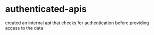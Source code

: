 # authenticated-apis
created an internal api that checks for authentication before providing access to the data